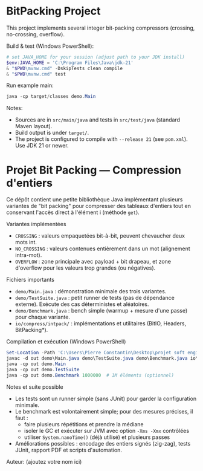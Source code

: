 # BitPacking Project

This project implements several integer bit-packing compressors (crossing, no-crossing, overflow).

Build & test (Windows PowerShell):

```powershell
# set JAVA_HOME for your session (adjust path to your JDK install)
$env:JAVA_HOME = 'C:\Program Files\Java\jdk-21'
& "$PWD\mvnw.cmd" -DskipTests clean compile
& "$PWD\mvnw.cmd" test
```

Run example main:

```powershell
java -cp target/classes demo.Main
```

Notes:
- Sources are in `src/main/java` and tests in `src/test/java` (standard Maven layout).
- Build output is under `target/`.
- The project is configured to compile with `--release 21` (see `pom.xml`). Use JDK 21 or newer.
# Projet Bit Packing — Compression d'entiers

Ce dépôt contient une petite bibliothèque Java implémentant plusieurs variantes de "bit packing" pour compresser des tableaux d'entiers tout en conservant l'accès direct à l'élément i (méthode `get`).

Variantes implémentées
- `CROSSING` : valeurs empaquetées bit-à-bit, peuvent chevaucher deux mots int.
- `NO_CROSSING` : valeurs contenues entièrement dans un mot (alignement intra-mot).
- `OVERFLOW` : zone principale avec payload + bit drapeau, et zone d'overflow pour les valeurs trop grandes (ou négatives).

Fichiers importants
- `demo/Main.java` : démonstration minimale des trois variantes.
- `demo/TestSuite.java` : petit runner de tests (pas de dépendance externe). Exécute des cas déterministes et aléatoires.
- `demo/Benchmark.java` : bench simple (warmup + mesure d'une passe) pour chaque variante.
- `io/compress/intpack/` : implémentations et utilitaires (BitIO, Headers, BitPacking*).

Compilation et exécution (Windows PowerShell)

```powershell
Set-Location -Path 'C:\Users\Pierre Constantin\Desktop\projet soft engineering'
javac -d out demo\Main.java demo\TestSuite.java demo\Benchmark.java io\compress\intpack\*.java
java -cp out demo.Main
java -cp out demo.TestSuite
java -cp out demo.Benchmark 1000000  # 1M éléments (optionnel)
```

Notes et suite possible
- Les tests sont un runner simple (sans JUnit) pour garder la configuration minimale.
- Le benchmark est volontairement simple; pour des mesures précises, il faut :
  - faire plusieurs répétitions et prendre la médiane
  - isoler le GC et exécuter sur JVM avec option `-Xms -Xmx` contrôlées
  - utiliser `System.nanoTime()` (déjà utilisé) et plusieurs passes
- Améliorations possibles : encodage des entiers signés (zig-zag), tests JUnit, rapport PDF et scripts d'automation.

Auteur: (ajoutez votre nom ici)
